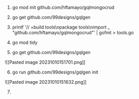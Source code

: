 
1. go mod init github.com/hftamayo/gqlmongocrud

2. go get github.com/99designs/gqlgen

3. printf '// +build tools\npackage tools\nimport _ "github.com/hftamayo/gqlmongocrud"' | gofmt > tools.go

4. go mod tidy

5. go get github.com/99designs/gqlgen

![[Pasted image 20231010151701.png]]


6. go run github.com/99designs/gqlgen init

![[Pasted image 20231010151632.png]]


7. 